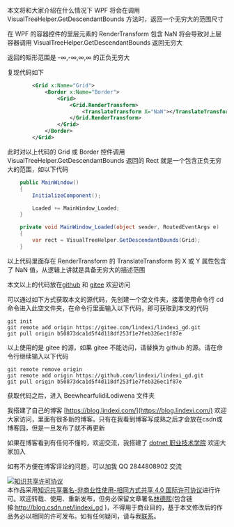 
本文将和大家介绍在什么情况下 WPF 将会在调用 VisualTreeHelper.GetDescendantBounds 方法时，返回一个无穷大的范围尺寸

<!--more-->


<!-- 发布 -->
<!-- 博客 -->

在 WPF 的容器控件的里层元素的 RenderTransform 包含 NaN 将会导致对上层容器调用 VisualTreeHelper.GetDescendantBounds 返回无穷大

返回的矩形范围是 -∞,-∞,∞,∞ 的正负无穷大

复现代码如下

```xml
        <Grid x:Name="Grid">
            <Border x:Name="Border">
                <Grid>
                    <Grid.RenderTransform>
                        <TranslateTransform X="NaN"></TranslateTransform>
                    </Grid.RenderTransform>
                </Grid>
            </Border>
        </Grid>
```

此时对以上代码的 Grid 或 Border 控件调用 VisualTreeHelper.GetDescendantBounds 返回的 Rect 就是一个包含正负无穷大的范围，如以下代码

```csharp
    public MainWindow()
    {
        InitializeComponent();

        Loaded += MainWindow_Loaded;
    }

    private void MainWindow_Loaded(object sender, RoutedEventArgs e)
    {
        var rect = VisualTreeHelper.GetDescendantBounds(Grid);
    }
```

以上代码里面存在 RenderTransform 的 TranslateTransform 的 X 或 Y 属性包含了 NaN 值，从逻辑上讲就是具备无穷大的描述范围

本文以上的代码放在[github](https://github.com/lindexi/lindexi_gd/tree/b50873dca1d5f4d118df253f1e7feb326ec1f87e/BeewhearfulidiLodiwena) 和 [gitee](https://gitee.com/lindexi/lindexi_gd/tree/b50873dca1d5f4d118df253f1e7feb326ec1f87e/BeewhearfulidiLodiwena) 欢迎访问

可以通过如下方式获取本文的源代码，先创建一个空文件夹，接着使用命令行 cd 命令进入此空文件夹，在命令行里面输入以下代码，即可获取到本文的代码

```
git init
git remote add origin https://gitee.com/lindexi/lindexi_gd.git
git pull origin b50873dca1d5f4d118df253f1e7feb326ec1f87e
```

以上使用的是 gitee 的源，如果 gitee 不能访问，请替换为 github 的源。请在命令行继续输入以下代码

```
git remote remove origin
git remote add origin https://github.com/lindexi/lindexi_gd.git
git pull origin b50873dca1d5f4d118df253f1e7feb326ec1f87e
```

获取代码之后，进入 BeewhearfulidiLodiwena 文件夹


我搭建了自己的博客 [https://blog.lindexi.com/](https://blog.lindexi.com/) 欢迎大家访问，里面有很多新的博客。只有在我看到博客写成熟之后才会放在csdn或博客园，但是一旦发布了就不再更新

如果在博客看到有任何不懂的，欢迎交流，我搭建了 [dotnet 职业技术学院](https://t.me/dotnet_campus) 欢迎大家加入

如有不方便在博客评论的问题，可以加我 QQ 2844808902 交流

<a rel="license" href="http://creativecommons.org/licenses/by-nc-sa/4.0/"><img alt="知识共享许可协议" style="border-width:0" src="https://licensebuttons.net/l/by-nc-sa/4.0/88x31.png" /></a><br />本作品采用<a rel="license" href="http://creativecommons.org/licenses/by-nc-sa/4.0/">知识共享署名-非商业性使用-相同方式共享 4.0 国际许可协议</a>进行许可。欢迎转载、使用、重新发布，但务必保留文章署名[林德熙](http://blog.csdn.net/lindexi_gd)(包含链接:http://blog.csdn.net/lindexi_gd )，不得用于商业目的，基于本文修改后的作品务必以相同的许可发布。如有任何疑问，请与我[联系](mailto:lindexi_gd@163.com)。